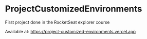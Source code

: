 # ProjectCustomizedEnvironments
First project done in the RocketSeat explorer course

Available at: https://project-customized-environments.vercel.app
